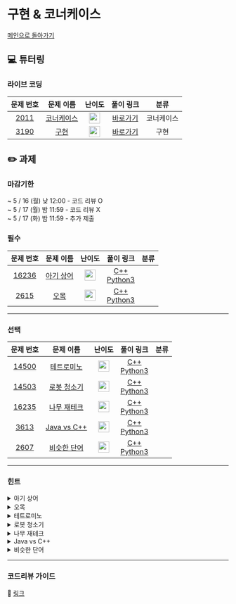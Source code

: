 # 구현 & 코너케이스

[메인으로 돌아가기](https://github.com/Altu-Bitu-2/Notice)

## 💻 튜터링

### 라이브 코딩

|문제 번호|문제 이름|난이도|풀이 링크|분류|
| :-----: | :-----: | :-----: | :-----: | :-----: |
|<a href="https://www.acmicpc.net/problem/1753" target="_blank">2011</a>|<a href="https://www.acmicpc.net/problem/2011" target="_blank">코너케이스</a>|<img height="25px" width="25px" src="https://static.solved.ac/tier_small/11.svg"/>|[바로가기]()|코너케이스|
|<a href="https://www.acmicpc.net/problem/11404" target="_blank">3190</a>|<a href="https://www.acmicpc.net/problem/3190" target="_blank">구현</a>|<img height="25px" width="25px" src="https://static.solved.ac/tier_small/12.svg"/>|[바로가기]()|구현|



## ✏️ 과제
### 마감기한
~ 5 / 16 (월) 낮 12:00 - 코드 리뷰 O </br>
~ 5 / 17 (월) 밤 11:59 - 코드 리뷰 X </br>
~ 5 / 17 (화) 밤 11:59 - 추가 제출 </br>

### 필수

|문제 번호|문제 이름|난이도|풀이 링크|분류|
| :-----: | :-----: | :-----: | :-----: | :-----: |
|<a href="https://www.acmicpc.net/problem/16236" target="_blank">16236</a>|<a href="https://www.acmicpc.net/problem/16236" target="_blank">아기 상어</a>|<img height="25px" width="25px" src="https://static.solved.ac/tier_small/12.svg"/>|[C++]()<br/>[Python3]()||
|<a href="https://www.acmicpc.net/problem/2615" target="_blank">2615</a>|<a href="https://www.acmicpc.net/problem/2615" target="_blank">오목</a>|<img height="25px" width="25px" src="https://static.solved.ac/tier_small/9.svg"/>|[C++]()<br/>[Python3]()||

---

### 선택

|문제 번호|문제 이름|난이도|풀이 링크|분류|
| :-----: | :-----: | :-----: | :-----: | :-----: |
|<a href="https://www.acmicpc.net/problem/14500" target="_blank">14500</a>|<a href="https://www.acmicpc.net/problem/14500" target="_blank">테트로미노</a>|<img height="25px" width="25px" src="https://static.solved.ac/tier_small/12.svg"/>|[C++]()<br/>[Python3]()|         |
|<a href="https://www.acmicpc.net/problem/14503" target="_blank">14503</a>|<a href="https://www.acmicpc.net/problem/14503" target="_blank">로봇 청소기</a>|<img height="25px" width="25px" src="https://static.solved.ac/tier_small/12.svg"/>|[C++]()<br/>[Python3]()|  |
|<a href="https://www.acmicpc.net/problem/16235" target="_blank">16235</a>|<a href="https://www.acmicpc.net/problem/16235" target="_blank">나무 재테크</a>|<img height="25px" width="25px" src="https://static.solved.ac/tier_small/13.svg"/>|[C++]()<br/>[Python3]()||
|<a href="https://www.acmicpc.net/problem/3613" target="_blank">3613</a>|<a href="https://www.acmicpc.net/problem/13613" target="_blank">Java vs C++</a>|<img height="25px" width="25px" src="https://static.solved.ac/tier_small/12.svg"/>|[C++]()<br/>[Python3]()||
|<a href="https://www.acmicpc.net/problem/2607" target="_blank">2607</a>|<a href="https://www.acmicpc.net/problem/2607" target="_blank">비슷한 단어</a>|<img height="25px" width="25px" src="https://static.solved.ac/tier_small/12.svg"/>|[C++]()<br/>[Python3]()||



---

### 힌트
<details>
<summary>아기 상어</summary>
<div markdown="1">
&nbsp;&nbsp;&nbsp;&nbsp;
  
</div>
</details>

<details>
<summary>오목</summary>
<div markdown="1">
&nbsp;&nbsp;&nbsp;&nbsp;
  
</div>
</details>

<details>
<summary>테트로미노</summary>
<div markdown="1">
&nbsp;&nbsp;&nbsp;&nbsp;
  
</div>
</details>

<details>
<summary>로봇 청소기</summary>
<div markdown="1">
&nbsp;&nbsp;&nbsp;&nbsp;
  
</div>
</details>

<details>
<summary>나무 재테크</summary>
<div markdown="1">
&nbsp;&nbsp;&nbsp;&nbsp;
  
</div>
</details>

<details>
<summary>Java vs C++</summary>
<div markdown="1">
&nbsp;&nbsp;&nbsp;&nbsp;
  
</div>
</details>

<details>
<summary>비슷한 단어</summary>
<div markdown="1">
&nbsp;&nbsp;&nbsp;&nbsp;
  
</div>
</details>


---

### 코드리뷰 가이드

🔗 [링크]()
